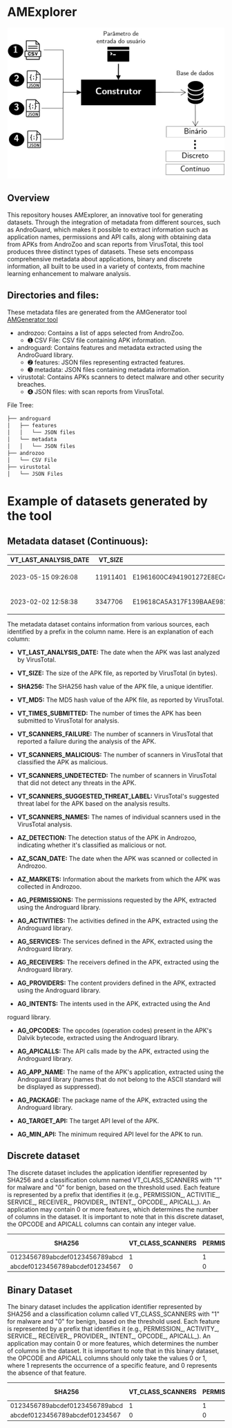 # AMExplorer

  

![enter image description here](https://github.com/Malware-Hunter/SF23-AMExplorer/blob/main/images/amexplorer.jpeg)

  

## Overview

  

This repository houses AMExplorer, an innovative tool for generating datasets. Through the integration of metadata from different sources, such as AndroGuard, which makes it possible to extract information such as application names, permissions and API calls, along with obtaining data from APKs from AndroZoo and scan reports from VirusTotal, this tool produces three distinct types of datasets. These sets encompass comprehensive metadata about applications, binary and discrete information, all built to be used in a variety of contexts, from machine learning enhancement to malware analysis.

## Directories and files:
These metadata files are generated from the AMGenerator tool [AMGenerator tool](https://github.com/Malware-Hunter/SF23-AMGenerator/blob/main/OVERVIEW.md)
- androzoo: Contains a list of apps selected from AndroZoo.
  - ➊ CSV File: CSV file containing APK information.
- androguard: Contains features and metadata extracted using the AndroGuard library.
  - ➋ features: JSON files representing extracted features.
  - ➌ metadata: JSON files containing metadata information.
- virustotal: Contains APKs scanners to detect malware and other security breaches.
  - ➍ JSON files: with scan reports from VirusTotal.

File Tree:
```
├── androguard
│   ├── features
│   │   └── JSON files
│   └── metadata
│   │   └── JSON files
├── androzoo
│   └── CSV File
├── virustotal
│   └── JSON Files
```
  


# Example of datasets generated by the tool

## Metadata dataset (Continuous):

| VT_LAST_ANALYSIS_DATE | VT_SIZE  | SHA256                                                           | VT_MD5                           | VT_TIMES_SUBMITTED | VT_SCANNERS_FAILURE | VT_SCANNERS_MALICIOUS | VT_SCANNERS_UNDETECTED | VT_SCANNERS_SUGGESTED_THREAT_LABEL | VT_CLASS_SCANNERS | VT_SCANNERS_NAMES                               | AZ_DETECTION | AZ_SCAN_DATE        | AZ_MARKETS      | AG_PERMISSIONS                       | AG_ACTIVITIES                                           | AG_SERVICES                                    | AG_RECEIVERS                                         | AG_PROVIDERS                                              | AG_INTENTS                | AG_OPCODES                  | AG_APICALLS                             | AG_APP_NAME          | AG_PACKAGE                          | AG_TARGET_API | AG_MIN_API |
| --------------------- | -------- | ---------------------------------------------------------------- | -------------------------------- | ------------------ | ------------------- | --------------------- | ---------------------- | ---------------------------------- | ----------------- | -----------------                               | ------------ | ------------------- | --------------- | ------------------------------------ | ------------------------------------------------------- | -----------------------------------------------| ---------------------------------------------------- | --------------------------------------------------------- | ------------------------- | --------------------------- | ----------------------------------------| ---------------------| ----------------------------------- | ------------- | ---------- |
| 2023-05-15 09:26:08   | 11911401 | E1961600C4941901272E8EC4B8CD10ABD29678981CB13EE0AA89B289D8587BF1 | 7e36a078909b0f6f0f9c43bf77a09419 | 1                  | 0                   | 0                     | 63                     |                                    | 0                 | []                                              | 0            | 2023-05-15 09:26:08 | play.google.com | ['WRITE_SETTINGS'...]                | ['com.startapp.sdk.ads.list3d.List3DActivity']...       | ['com.ryanheise.audioservice.AudioService']... | ['com.ryanheise.audioservice.MediaButtonReceiver', ] | ['vn.hunghd.flutterdownloader.DownloadedFileProvider']... | ['DEVICE_STORAGE_OK',]... | {'invoke-direct': 71245}... | {'Ljava.nio.ByteBuffer.getInt': 2}...   | Basketball Team Race |	com.adwhirl.basketballteamracedd |	8	         |   8        |
| 2023-02-02 12:58:38	|3347706   |E19618CA5A317F139BAAE981AF0E41625AABB27424AA9832CF0B4F4E0D036187  |	09c6829d9efb2914f6b4d437a4b46b3a | 3                  |	0                   | 28                    | 38	                 |adware.waps/gappusin	              | 1                 |	['McAfee'... 'Microsoft', 'Google'] ...         | 10	       | 2011-11-09 15:40:00 | appchina        | ['ACCESS_MEDIA_LOCATION'...]         | ['com.h2.dynamic_app.MainActivity'...]                  | ['com.ryanheise.audioservice.AudioService'] ...| ['com.ryanheise.audioservice.MediaButtonReceiver', ] | ['androidx.startup.InitializationProvider']...            | ['TIME_SET']...           | {'invoke-static': 80428}... | {'Ljava.nio.ByteBuffer.getShort': 2}... | suppressed	       |com.wangwei.al.livewallpaper	     | 7             |	7		  |


The metadata dataset contains information from various sources, each identified by a prefix in the column name. Here is an explanation of each column:

- **VT_LAST_ANALYSIS_DATE:** The date when the APK was last analyzed by VirusTotal.

- **VT_SIZE:** The size of the APK file, as reported by VirusTotal (in bytes).

- **SHA256:** The SHA256 hash value of the APK file, a unique identifier.

- **VT_MD5:** The MD5 hash value of the APK file, as reported by VirusTotal.

- **VT_TIMES_SUBMITTED:** The number of times the APK has been submitted to VirusTotal for analysis.

- **VT_SCANNERS_FAILURE:** The number of scanners in VirusTotal that reported a failure during the analysis of the APK.

- **VT_SCANNERS_MALICIOUS:** The number of scanners in VirusTotal that classified the APK as malicious.

- **VT_SCANNERS_UNDETECTED:** The number of scanners in VirusTotal that did not detect any threats in the APK.

- **VT_SCANNERS_SUGGESTED_THREAT_LABEL:** VirusTotal's suggested threat label for the APK based on the analysis results.

- **VT_SCANNERS_NAMES:** The names of individual scanners used in the VirusTotal analysis.

- **AZ_DETECTION:** The detection status of the APK in Androzoo, indicating whether it's classified as malicious or not.

- **AZ_SCAN_DATE:** The date when the APK was scanned or collected in Androzoo.

- **AZ_MARKETS:** Information about the markets from which the APK was collected in Androzoo.

- **AG_PERMISSIONS:** The permissions requested by the APK, extracted using the Androguard library.

- **AG_ACTIVITIES:** The activities defined in the APK, extracted using the Androguard library.

- **AG_SERVICES:** The services defined in the APK, extracted using the Androguard library.

- **AG_RECEIVERS:** The receivers defined in the APK, extracted using the Androguard library.

- **AG_PROVIDERS:** The content providers defined in the APK, extracted using the Androguard library.

- **AG_INTENTS:** The intents used in the APK, extracted using the And

roguard library.

- **AG_OPCODES:** The opcodes (operation codes) present in the APK's Dalvik bytecode, extracted using the Androguard library.

- **AG_APICALLS:** The API calls made by the APK, extracted using the Androguard library.

- **AG_APP_NAME:** The name of the APK's application, extracted using the Androguard library (names that do not belong to the ASCII standard will be displayed as suppressed).

- **AG_PACKAGE:** The package name of the APK, extracted using the Androguard library.

- **AG_TARGET_API:** The target API level of the APK.

- **AG_MIN_API:** The minimum required API level for the APK to run.



## Discrete dataset

The discrete dataset includes the application identifier represented by SHA256 and a classification column named VT_CLASS_SCANNERS with "1" for malware and "0" for benign, based on the threshold used. Each feature is represented by a prefix that identifies it (e.g., PERMISSION_, ACTIVITIE_, SERVICE_, RECEIVER_, PROVIDER_, INTENT_, OPCODE_, APICALL_). An application may contain 0 or more features, which determines the number of columns in the dataset. It is important to note that in this discrete dataset, the OPCODE and APICALL columns can contain any integer value.

| SHA256                        | VT_CLASS_SCANNERS | PERMISSION_CAMERA | PERMISSION_LOCATION | ACTIVITIE_MAIN | SERVICE_NETWORK | OPCODE_invoke-direct | APICALL_Landroid.util.SparseArray.append |
|-------------------------------|-------------------|---------------------|----------------------|-----------------|------------------|--------------|---------------|
| 0123456789abcdef0123456789abcd | 1                 | 1                   | 0                    | 1               | 1                | 53            | 100            |
| abcdef0123456789abcdef01234567 | 0                 | 0                   | 1                    | 1               | 0                | 8            | 50             |


## Binary Dataset

The binary dataset includes the application identifier represented by SHA256 and a classification column called VT_CLASS_SCANNERS with "1" for malware and "0" for benign, based on the threshold used. Each feature is represented by a prefix that identifies it (e.g., PERMISSION_, ACTIVITY_, SERVICE_, RECEIVER_, PROVIDER_, INTENT_, OPCODE_, APICALL_). An application may contain 0 or more features, which determines the number of columns in the dataset. It is important to note that in this binary dataset, the OPCODE and APICALL columns should only take the values 0 or 1, where 1 represents the occurrence of a specific feature, and 0 represents the absence of that feature.

| SHA256                        | VT_CLASS_SCANNERS | PERMISSION_CAMERA | PERMISSION_LOCATION | ACTIVITIE_MAIN | SERVICE_NETWORK | OPCODE_invoke-direct | APICALL_Landroid.util.SparseArray.append |
|-------------------------------|-------------------|---------------------|----------------------|-----------------|------------------|--------------|---------------|
| 0123456789abcdef0123456789abcd | 1                 | 1                   | 0                    | 1               | 1                | 0            | 1            |
| abcdef0123456789abcdef01234567 | 0                 | 0                   | 1                    | 1               | 0                | 1            | 0             |
